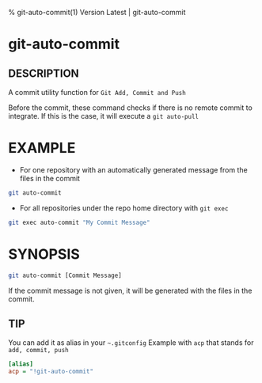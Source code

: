 % git-auto-commit(1) Version Latest | git-auto-commit
# git-auto-commit

## DESCRIPTION

A commit utility function for `Git Add, Commit and Push`

Before the commit, these command checks if there is no remote commit
to integrate. If this is the case, it will execute a `git auto-pull`

# EXAMPLE

* For one repository with an automatically generated message from the files in the commit

```bash
git auto-commit
```

* For all repositories under the repo home directory with `git exec`

```bash
git exec auto-commit "My Commit Message"
```

# SYNOPSIS

```bash
git auto-commit [Commit Message]
```
If the commit message is not given, it will be generated with the files in the commit.

## TIP

You can add it as alias in your `~.gitconfig`
Example with `acp` that stands for `add, commit, push`
```ini
[alias]
acp = "!git-auto-commit"
```


